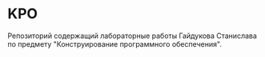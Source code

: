 # KPO
Репозиторий содержащий лабораторные работы Гайдукова Станислава по предмету "Конструирование программного обеспечения".
